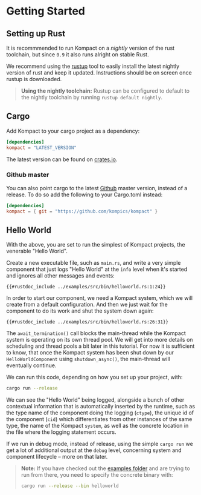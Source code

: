 # Getting Started

## Setting up Rust
It is recommmended to run Kompact on a *nightly* version of the rust toolchain, but since `0.9` it also runs alright on stable Rust.

We recommend using the [rustup](https://rustup.rs/) tool to easily install the latest nightly version of rust and keep it updated. Instructions should be on screen once rustup is downloaded.

> **Using the nightly toolchain:** Rustup can be configured to default to the nightly toolchain by running `rustup default nightly`.

## Cargo

Add Kompact to your cargo project as a dependency:

```toml
[dependencies]
kompact = "LATEST_VERSION"
```
The latest version can be found on [crates.io](https://crates.io/crates/kompact).

### Github master

You can also point cargo to the latest [Github](https://github.com/kompics/kompact) master version, instead of a release.
To do so add the following to your Cargo.toml instead:

```toml
[dependencies]
kompact = { git = "https://github.com/kompics/kompact" }
```

## Hello World

With the above, you are set to run the simplest of Kompact projects, the venerable "Hello World".

Create a new executable file, such as `main.rs`, and write a very simple component that just logs "Hello World" at the `info` level when it's started and ignores all other messages and events: 

```rust,edition2018,no_run,noplaypen
{{#rustdoc_include ../examples/src/bin/helloworld.rs:1:24}}
```

In order to start our component, we need a Kompact system, which we will create from a default configuration.
And then we just wait for the component to do its work and shut the system down again:

```rust,edition2018,no_run,noplaypen
{{#rustdoc_include ../examples/src/bin/helloworld.rs:26:31}}
```

The `await_termination()` call blocks the main-thread while the Kompact system is operating on its own thread pool. We will get into more details on scheduling and thread pools a bit later in this tutorial. For now it is sufficient to know, that once the Kompact system has been shut down by our `HelloWorldComponent` using `shutdown_async()`, the main-thread will eventually continue.

We can run this code, depending on how you set up your project, with:
```bash
cargo run --release
```

We can see the "Hello World" being logged, alongside a bunch of other contextual information that is automatically inserted by the runtime, such as the type name of the component doing the logging (`ctype`), the unique id of the component (`cid`) which differentiates from other instances of the same type, the name of the Kompact `system`, as well as the concrete location in the file where the logging statement occurs.

If we run in debug mode, instead of release, using the simple `cargo run` we get a lot of additional output at the `debug` level, concerning system and component lifecycle – more on that later.

> **Note:** If you have checked out the [examples folder](https://github.com/kompics/kompact/tree/master/docs/examples) and are trying to run from there, you need to specify the concrete binary with:
> ```bash
> cargo run --release --bin helloworld
> ```
